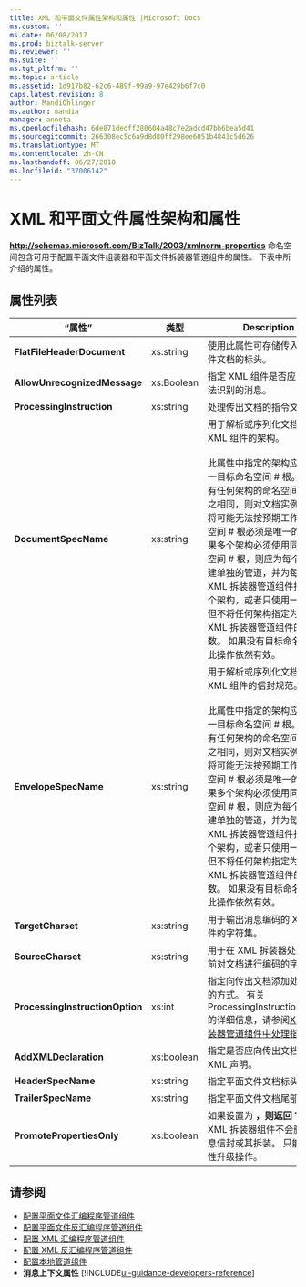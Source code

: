 ```yaml
---
title: XML 和平面文件属性架构和属性 |Microsoft Docs
ms.custom: ''
ms.date: 06/08/2017
ms.prod: biztalk-server
ms.reviewer: ''
ms.suite: ''
ms.tgt_pltfrm: ''
ms.topic: article
ms.assetid: 1d917b82-62c6-489f-99a9-97e429b6f7c0
caps.latest.revision: 8
author: MandiOhlinger
ms.author: mandia
manager: anneta
ms.openlocfilehash: 6de871dedff280604a48c7e2adcd47bb6bea5d41
ms.sourcegitcommit: 266308ec5c6a9d8d80ff298ee6051b4843c5d626
ms.translationtype: MT
ms.contentlocale: zh-CN
ms.lasthandoff: 06/27/2018
ms.locfileid: "37006142"
---
```

# <a name="xml-and-flat-file-property-schema-and-properties"></a>XML 和平面文件属性架构和属性
**http://schemas.microsoft.com/BizTalk/2003/xmlnorm-properties** 命名空间包含可用于配置平面文件组装器和平面文件拆装器管道组件的属性。 下表中所介绍的属性。  

## <a name="properties-list"></a>属性列表

|“属性”|类型|Description|  
|--------------|----------|-----------------|  
|**FlatFileHeaderDocument**|xs:string|使用此属性可存储传入平面文件文档的标头。|  
|**AllowUnrecognizedMessage**|xs:Boolean|指定 XML 组件是否应处理无法识别的消息。|  
|**ProcessingInstruction**|xs:string|处理传出文档的指令文本。|  
|**DocumentSpecName**|xs:string|用于解析或序列化文档的 XML 组件的架构。<br /><br /> 此属性中指定的架构应具有唯一目标命名空间 # 根。 如果有任何架构的命名空间 # 根与之相同，则对文档实例的验证将可能无法按预期工作。 命名空间 # 根必须是唯一的。  如果多个架构必须使用同一命名空间 # 根，则应为每个架构创建单独的管道，并为每个 XML 拆装器管道组件指定一个架构，或者只使用一个管道但不将任何架构指定为该 XML 拆装器管道组件的参数。  如果没有目标命名空间，此操作依然有效。|  
|**EnvelopeSpecName**|xs:string|用于解析或序列化文档的 XML 组件的信封规范。<br /><br /> 此属性中指定的架构应具有唯一目标命名空间 # 根。 如果有任何架构的命名空间 # 根与之相同，则对文档实例的验证将可能无法按预期工作。 命名空间 # 根必须是唯一的。  如果多个架构必须使用同一命名空间 # 根，则应为每个架构创建单独的管道，并为每个 XML 拆装器管道组件指定一个架构，或者只使用一个管道但不将任何架构指定为该 XML 拆装器管道组件的参数。  如果没有目标命名空间，此操作依然有效。|  
|**TargetCharset**|xs:string|用于输出消息编码的 XML 组件的字符集。|  
|**SourceCharset**|xs:string|用于在 XML 拆装器处理文档前对文档进行编码的字符集。|  
|**ProcessingInstructionOption**|xs:int|指定向传出文档添加处理指令的方式。 有关 ProcessingInstructionOption 的详细信息，请参阅[XML 组装器管道组件中处理指令](../core/processing-instructions-in-the-xml-assembler-pipeline-component.md)。|  
|**AddXMLDeclaration**|xs:boolean|指定是否应向传出文档添加 XML 声明。|  
|**HeaderSpecName**|xs:string|指定平面文件文档标头。|  
|**TrailerSpecName**|xs:string|指定平面文件文档尾部。|  
|**PromotePropertiesOnly**|xs:boolean|如果设置为 **，则返回 True**，XML 拆装器组件不会删除消息信封或其拆装。 只能执行属性升级操作。|  

## <a name="see-also"></a>请参阅  
- [配置平面文件汇编程序管道组件](../core/how-to-configure-the-flat-file-assembler-pipeline-component.md)   
- [配置平面文件反汇编程序管道组件](../core/how-to-configure-the-flat-file-disassembler-pipeline-component.md)   
- [配置 XML 汇编程序管道组件](../core/how-to-configure-the-xml-assembler-pipeline-component.md)   
- [配置 XML 反汇编程序管道组件](../core/how-to-configure-the-xml-disassembler-pipeline-component.md)   
- [配置本地管道组件](../core/configuring-native-pipeline-components.md)   
- **消息上下文属性** [!INCLUDE[ui-guidance-developers-reference](../includes/ui-guidance-developers-reference.md)]
